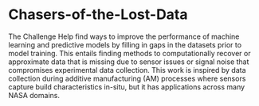 # Chasers-of-the-Lost-Data
The Challenge Help find ways to improve the performance of machine learning and predictive models by filling in gaps in the datasets prior to model training. This entails finding methods to computationally recover or approximate data that is missing due to sensor issues or signal noise that compromises experimental data collection. This work is inspired by data collection during additive manufacturing (AM) processes where sensors capture build characteristics in-situ, but it has applications across many NASA domains.

